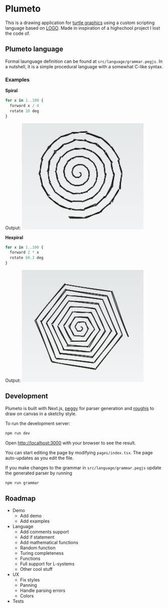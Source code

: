 # Plumeto

This is a drawing application for [turtle graphics](https://en.wikipedia.org/wiki/Turtle_graphics) using a custom scripting language based on [LOGO](https://en.wikipedia.org/wiki/Logo_(programming_language)). Made in inspiration of a highschool project I lost the code of.

## Plumeto language

Formal launguage definition can be found at `src/language/grammar.pegjs`. In a nutshell, it is a simple procedural language with a somewhat C-like syntax.

### Examples

**Spiral**
``` js
for x in 1..100 {
  forward x / 4
  rotate 20 deg
}
```
Output:
![spiral](screenshots/spiral.png)

**Hexpiral**
``` js
for x in 1..100 {
  forward 2 * x
  rotate 60.2 deg
}
```
Output:
![hexpiral](screenshots/hexpiral.png)

## Development

Plumeto is built with Next.js, [peggy](https://github.com/peggyjs/peggy) for parser generation and [roughjs](https://github.com/rough-stuff/rough) to draw on canvas in a sketchy style.

To run the development server:

```bash
npm run dev
```

Open [http://localhost:3000](http://localhost:3000) with your browser to see the result.

You can start editing the page by modifying `pages/index.tsx`. The page auto-updates as you edit the file.

If you make changes to the grammar in `src/language/grammar.pegjs` update the generated parser by running

```bash
npm run grammar
```

## Roadmap
- Demo
  - Add demo
  - Add examples
- Language
  - Add comments support
  - Add if statement
  - Add mathematical functions
  - Random function
  - Turing completeness
  - Functions
  - Full support for L-systems
  - Other cool stuff
- UX
  - Fix styles
  - Panning
  - Handle parsing errors
  - Colors
- Tests
